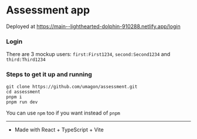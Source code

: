 # Assessment app

Deployed at https://main--lighthearted-dolphin-910288.netlify.app/login

### Login
There are 3 mockup users: `first:First1234`, `second:Second1234` and `third:Third1234`

### Steps to get it up and running

```
git clone https://github.com/umagon/assessment.git
cd assessment
pnpm i
pnpm run dev
```
You can use `npm` too if you want instead of `pnpm`


---

- Made with React + TypeScript + Vite
